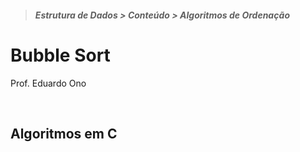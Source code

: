 > ##### Estrutura de Dados > Conteúdo > Algoritmos de Ordenação

# Bubble Sort

Prof. Eduardo Ono

<br>

## Algoritmos em C



